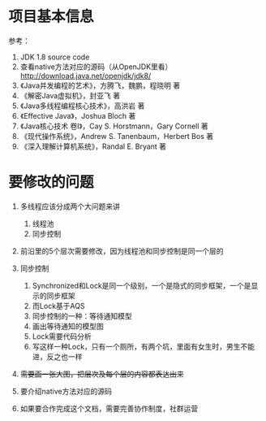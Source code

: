# 项目基本信息

参考：
1. JDK 1.8 source code
2. 查看native方法对应的源码（从OpenJDK里看）
http://download.java.net/openjdk/jdk8/
3. 《Java并发编程的艺术》，方腾飞，魏鹏，程晓明 著
4. 《解密Java虚拟机》，封亚飞 著
5. 《Java多线程编程核心技术》，高洪岩 著
6. 《Effective Java》，Joshua Bloch 著
7. 《Java核心技术 卷I》，Cay S. Horstmann，Gary Cornell 著
8. 《现代操作系统》，Andrew S. Tanenbaum，Herbert Bos 著
9. 《深入理解计算机系统》，Randal E. Bryant 著


# 要修改的问题

1. 多线程应该分成两个大问题来讲
   1. 线程池
   2. 同步控制



1. 前沿里的5个层次需要修改，因为线程池和同步控制是同一个层的
2. 同步控制
   1. Synchronized和Lock是同一个级别，一个是隐式的同步框架，一个是显示的同步框架
   2. 而Lock基于AQS
   3. 同步控制的一种：等待通知模型
   3. 画出等待通知的模型图
   4. Lock需要代码分析
   5. 写这样一种Lock，只有一个厕所，有两个坑，里面有女生时，男生不能进，反之也一样
3. ~~需要画一张大图，把层次及每个层的内容都表达出来~~
4. 要介绍native方法对应的源码
5. 如果要合作完成这个文档，需要完善协作制度，社群运营



